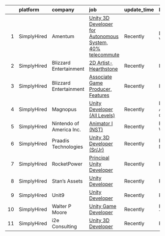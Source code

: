 

|    | platform    | company                  | job                                                                                                                                                                   | update_time   | location        |
|---:|:------------|:-------------------------|:----------------------------------------------------------------------------------------------------------------------------------------------------------------------|:--------------|:----------------|
|  1 | SimplyHired | Amentum                  | [Unity 3D Developer for Autonomous System, 40% telecommute](https://www.simplyhired.com/job/5U_EBi-emeU2m3GErroCyv1AF1W-C_JHo1oNjjiRPbu-aIgMNRGMaw?q=unity+developer) | Recently      | Dahlgren, VA    |
|  2 | SimplyHired | Blizzard Entertainment   | [2D Artist- Hearthstone](https://www.simplyhired.com/job/SpjQg9-PvboofN0JlAeM71jaQH3HpN8een9NhJPNcE2GrJiS1WEs9A?q=unity+developer)                                    | Recently      | Irvine, CA      |
|  3 | SimplyHired | Blizzard Entertainment   | [Associate Game Producer, Features](https://www.simplyhired.com/job/AHNQDwY-Dn59KBa7qhwRNgnhVXZNq2H4r_UB8GKe5pWEcf8lWA56XQ?q=unity+developer)                         | Recently      | Irvine, CA      |
|  4 | SimplyHired | Magnopus                 | [Unity Developer (All Levels)](https://www.simplyhired.com/job/vPypX05jFCjXy9ymS1tlMhP8Zpx81wwzBDbU2anSTS_WypcGgAQCYg?q=unity+developer)                              | Recently      | Los Angeles, CA |
|  5 | SimplyHired | Nintendo of America Inc. | [Animator I (NST)](https://www.simplyhired.com/job/UsNfUgLK0-L3uaFOYltQ8aRgdDH4UXqygwYLkggp49hOKf7SzK3i3w?q=unity+developer)                                          | Recently      | Redmond, WA     |
|  6 | SimplyHired | Praadis Technologies     | [Unity 3D Developer (Sr/Jr)](https://www.simplyhired.com/job/31hotB1dwgPWYBaitSQQZU9riUutiqrBqEYaldY05gk1bCzps8fI9g?q=unity+developer)                                | Recently      | Princeton, NJ   |
|  7 | SimplyHired | RocketPower              | [Principal Unity Developer](https://www.simplyhired.com/job/70VfQiDx91PEJlwMIMNFcY-HNshbcX9LYcWmXfWg3E1C-SsQ-hStzQ?q=unity+developer)                                 | Recently      | Remote          |
|  8 | SimplyHired | Stan’s Assets            | [Unity Developer](https://www.simplyhired.com/job/vvkV08_0CTIqpt6iAKjl2incLTrTQzinKDZ85wrS6q8EIhMWhjptKg?q=unity+developer)                                           | Recently      | Remote          |
|  9 | SimplyHired | Unit9                    | [Unity Developer](https://www.simplyhired.com/job/y-Xlli23tahWEHyOjsWynMj-4bQiKCIV7aRRBICMzN3Yog9PCTXh3Q?q=unity+developer)                                           | Recently      | Remote          |
| 10 | SimplyHired | Walter P Moore           | [Unity Game Developer](https://www.simplyhired.com/job/jqYAqOprc9rJCX1k6rFNrMcWmI6Qy6yPAX4n3K0UVem5zud4HP76pA?q=unity+developer)                                      | Recently      | Houston, TX     |
| 11 | SimplyHired | i2e Consulting           | [Unity 3D Developer](https://www.simplyhired.com/job/CU0ERh_y8LHB_UDTGXEUZbdN9dPcfm-bQYOR8ZlWsjmZZ1dutq414Q?q=unity+developer)                                        | Recently      | Remote          |